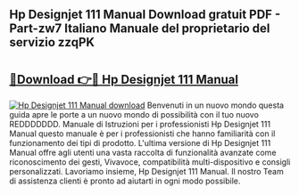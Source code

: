 ## Hp Designjet 111 Manual Download gratuit PDF - Part-zw7 Italiano Manuale del proprietario del servizio zzqPK

# <h2><a href="http://dfd9yz.blite.top/?on=Hp+Designjet+111+Manual">🔗Download 👉🔴 Hp Designjet 111 Manual</a></h2>

[![Hp Designjet 111 Manual download](https://i.imgur.com/lujVjoI.png)](http://dfd9yz.blite.top/?on=Hp+Designjet+111+Manual)
Benvenuti in un nuovo mondo questa guida apre le porte a un nuovo mondo di possibilità con il tuo nuovo REDDDDDDD. Manuale di Istruzioni per i professionisti Hp Designjet 111 Manual questo manuale è per i professionisti che hanno familiarità con il funzionamento dei tipi di prodotto. L'ultima versione di Hp Designjet 111 Manual offre agli utenti una vasta raccolta di funzionalità avanzate come riconoscimento dei gesti, Vivavoce, compatibilità multi-dispositivo e consigli personalizzati. Lavoriamo insieme, Hp Designjet 111 Manual. Il nostro Team di assistenza clienti è pronto ad aiutarti in ogni modo possibile.
